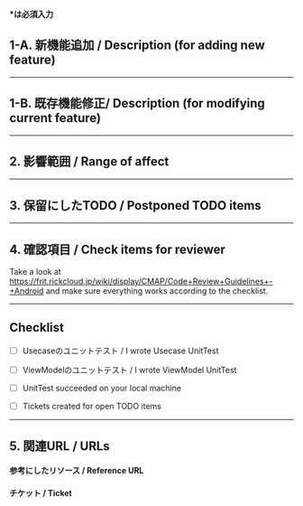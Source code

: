 __\*は必須入力__

## 1-A. 新機能追加 / Description (for adding new feature)


--------------------------------------
## 1-B. 既存機能修正/ Description (for modifying current feature)


--------------------------------------
## 2. 影響範囲 / Range of affect


--------------------------------------
## 3. 保留にしたTODO / Postponed TODO items


--------------------------------------
## 4. 確認項目 / Check items for reviewer
Take a look at https://frit.rickcloud.jp/wiki/display/CMAP/Code+Review+Guidelines+-+Android and make sure everything works according to the checklist.


--------------------------------------
## Checklist

- [ ] Usecaseのユニットテスト / I wrote Usecase UnitTest
- [ ] ViewModelのユニットテスト / I wrote ViewModel UnitTest
- [ ] UnitTest succeeded on your local machine
- [ ] Tickets created for open TODO items


--------------------------------------
## 5. 関連URL / URLs
#### 参考にしたリソース / Reference URL 


#### チケット / Ticket
